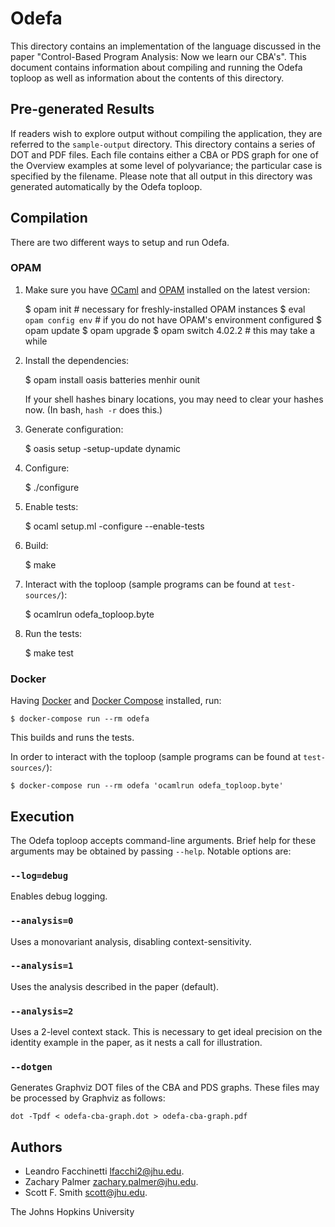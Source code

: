 Odefa
=====

This directory contains an implementation of the language discussed in the paper
"Control-Based Program Analysis: Now we learn our CBA's".  This document
contains information about compiling and running the Odefa toploop as well as
information about the contents of this directory.

Pre-generated Results
---------------------

If readers wish to explore output without compiling the application, they are
referred to the `sample-output` directory.  This directory contains a series of
DOT and PDF files.  Each file contains either a CBA or PDS graph for one of the
Overview examples at some level of polyvariance; the particular case is
specified by the filename.  Please note that all output in this directory was
generated automatically by the Odefa toploop.

Compilation
-----------

There are two different ways to setup and run Odefa.

### OPAM

1. Make sure you have [OCaml][ocaml] and [OPAM][opam] installed on the latest
   version:

    $ opam init  # necessary for freshly-installed OPAM instances
    $ eval `opam config env`  # if you do not have OPAM's environment configured
    $ opam update
    $ opam upgrade
    $ opam switch 4.02.2  # this may take a while

2. Install the dependencies:

    $ opam install oasis batteries menhir ounit
   
   If your shell hashes binary locations, you may need to clear your hashes now.
   (In bash, `hash -r` does this.)

3. Generate configuration:

    $ oasis setup -setup-update dynamic

4. Configure:

    $ ./configure

5. Enable tests:

    $ ocaml setup.ml -configure --enable-tests

6. Build:

    $ make

7. Interact with the toploop (sample programs can be found at `test-sources/`):

    $ ocamlrun odefa_toploop.byte

8. Run the tests:

    $ make test

### Docker

Having [Docker][docker] and [Docker Compose][docker-compose] installed, run:

    $ docker-compose run --rm odefa

This builds and runs the tests.

In order to interact with the toploop (sample programs can be found at
`test-sources/`):

    $ docker-compose run --rm odefa 'ocamlrun odefa_toploop.byte'
    
Execution
---------

The Odefa toploop accepts command-line arguments.  Brief help for these
arguments may be obtained by passing `--help`.  Notable options are:

### `--log=debug`

Enables debug logging.
   
### `--analysis=0`

Uses a monovariant analysis, disabling context-sensitivity.

### `--analysis=1`

Uses the analysis described in the paper (default).

### `--analysis=2`

Uses a 2-level context stack.  This is necessary to get ideal precision on the
identity example in the paper, as it nests a call for illustration.

### `--dotgen`

Generates Graphviz DOT files of the CBA and PDS graphs.  These files may be
processed by Graphviz as follows:

    dot -Tpdf < odefa-cba-graph.dot > odefa-cba-graph.pdf
                    
Authors
-------

- Leandro Facchinetti <lfacchi2@jhu.edu>.
- Zachary Palmer <zachary.palmer@jhu.edu>.
- Scott F. Smith <scott@jhu.edu>.

The Johns Hopkins University


[ocaml]: https://ocaml.org/
[opam]: https://opam.ocaml.org/
[docker]: https://www.docker.com/
[docker-compose]: https://docs.docker.com/compose/
